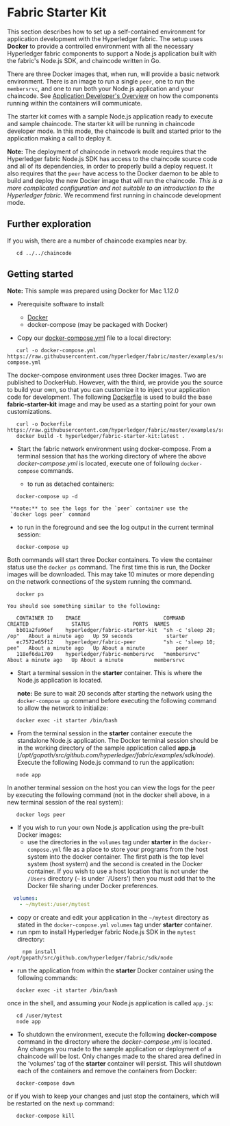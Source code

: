 # Fabric Starter Kit

This section describes how to set up a self-contained environment for
application development with the Hyperledger fabric. The setup
uses **Docker** to provide a controlled environment with all the necessary
Hyperledger fabric components to support a Node.js application built with
the fabric's Node.js SDK, and chaincode written in Go.

There are three Docker images that, when run, will provide a basic
network environment. There is an image to run a single `peer`, one to run
the `membersrvc`, and one to run both your Node.js application and your
chaincode. See [Application Developer's Overview](../nodeSDK/app-overview.md) on how the
components running within the containers will communicate.

The starter kit comes with a sample Node.js application ready to execute and
sample chaincode. The starter kit will be running in chaincode developer mode.
In this mode, the chaincode is built and started prior to the application
making a call to deploy it.

**Note:** The deployment of chaincode in network mode requires that the
Hyperledger fabric Node.js SDK has access to the chaincode source code and all
of its dependencies, in order to properly build a deploy request. It also
requires that the `peer` have access to the Docker daemon to be able to build
and deploy the new Docker image that will run the chaincode. *This is a more
complicated configuration and not suitable to an introduction to the
Hyperledger fabric.* We recommend first running in chaincode development mode.

## Further exploration

If you wish, there are a number of chaincode examples near by.
```
   cd ../../chaincode
```
## Getting started

**Note:** This sample was prepared using Docker for Mac 1.12.0

* Prerequisite software to install:

  * [Docker](https://www.docker.com/products/overview)
  * docker-compose (may be packaged with Docker)

* Copy our [docker-compose.yml](https://raw.githubusercontent.com/hyperledger/fabric/master/examples/sdk/node/docker-compose.yml) file to a local directory:

```
   curl -o docker-compose.yml https://raw.githubusercontent.com/hyperledger/fabric/master/examples/sdk/node/docker-compose.yml
```
  The docker-compose environment uses three Docker images. Two are published to
  DockerHub. However, with the third, we provide you the source to build your own,
  so that you can customize it to inject your application code for development. The following    [Dockerfile](https://raw.githubusercontent.com/hyperledger/fabric/master/examples/sdk/node/Dockerfile)
  is used to build the base **fabric-starter-kit** image and may be used as
  a starting point for your own customizations.

```
   curl -o Dockerfile https://raw.githubusercontent.com/hyperledger/fabric/master/examples/sdk/node/Dockerfile
   docker build -t hyperledger/fabric-starter-kit:latest .
```

* Start the fabric network environment using docker-compose. From a terminal
session that has the working directory of where the above *docker-compose.yml*
is located, execute one of following `docker-compose` commands.

   * to run as detached containers:

```
   docker-compose up -d
```
     **note:** to see the logs for the `peer` container use the
     `docker logs peer` command

   * to run in the foreground and see the log output in the current terminal
   session:

```
   docker-compose up
```

  Both commands will start three Docker containers. To view the container
  status use the `docker ps` command. The first time this is run, the Docker
  images will be downloaded. This may take 10 minutes or more depending on the
  network connections of the system running the command.

```
   docker ps
```
    You should see something similar to the following:

```
   CONTAINER ID    IMAGE                           COMMAND                  CREATED              STATUS              PORTS  NAMES
   bb01a2fa96ef    hyperledger/fabric-starter-kit  "sh -c 'sleep 20; /op"   About a minute ago   Up 59 seconds           starter
   ec7572e65f12    hyperledger/fabric-peer         "sh -c 'sleep 10; pee"   About a minute ago   Up About a minute          peer
   118ef6da1709    hyperledger/fabric-membersrvc   "membersrvc"             About a minute ago   Up About a minute          membersrvc
```

* Start a terminal session in the **starter** container. This is where the
Node.js application is located.

  **note:** Be sure to wait 20 seconds after starting the network using the
  `docker-compose up` command before executing the following command to allow
  the network to initialize:

```
   docker exec -it starter /bin/bash
```

* From the terminal session in the **starter** container execute the standalone
Node.js application. The Docker terminal session should be in the working
directory of the sample application called **app.js**  (*/opt/gopath/src/github.com/hyperledger/fabric/examples/sdk/node*). Execute
the following Node.js command to run the application:

```
   node app
```
   In another terminal session on the host you can view the logs for the peer
   by executing the following command (not in the docker shell above, in a new
   terminal session of the real system):

```
   docker logs peer
```

* If you wish to run your own Node.js application using the pre-built Docker
images:
   * use the directories in the `volumes` tag under **starter** in the
   `docker-compose.yml` file as a place to store your programs from the host
   system into the docker container. The first path is the top level system
   (host system) and the second is created in the Docker container. If you wish
   to use a host location that is not under the `/Users` directory (`~` is
     under `/Users') then you must add that to the Docker file sharing
     under Docker preferences.

```yaml
  volumes:
    - ~/mytest:/user/mytest
```
   * copy or create and edit your application in the `~/mytest` directory as
   stated in the `docker-compose.yml` `volumes` tag under **starter** container.
   * run npm to install Hyperledger fabric Node.js SDK in the `mytest` directory:

```
     npm install /opt/gopath/src/github.com/hyperledger/fabric/sdk/node
```
   * run the application from within the **starter** Docker container using the
     following commands:

```
   docker exec -it starter /bin/bash
```
   once in the shell, and assuming your Node.js application is called `app.js`:

```
   cd /user/mytest
   node app
```
* To shutdown the environment, execute the following **docker-compose** command
in the directory where the *docker-compose.yml* is located. Any changes you made
to the sample application or deployment of a chaincode will be lost. Only
changes made to the shared area defined in the 'volumes' tag of the **starter**
container will persist.  This will shutdown each of the containers and remove
the containers from Docker:

```
   docker-compose down
```
   or if you wish to keep your changes and just stop the containers, which will
   be restarted on the next `up` command:

```
   docker-compose kill
```
